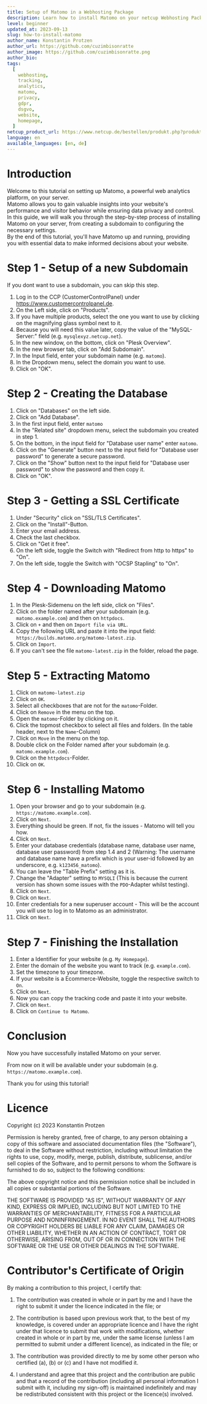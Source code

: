```yaml
---
title: Setup of Matomo in a Webhosting Package
description: Learn how to install Matomo on your netcup Webhosting Package to track your website visitors without violating their privacy.
level: beginner
updated_at: 2023-09-13
slug: how-to-install-matomo
author_name: Konstantin Protzen
author_url: https://github.com/cuzimbisonratte
author_image: https://github.com/cuzimbisonratte.png
author_bio:
tags:
  [
    webhosting,
    tracking,
    analytics,
    matomo,
    privacy,
    gdpr,
    dsgvo,
    website,
    homepage,
  ]
netcup_product_url: https://www.netcup.de/bestellen/produkt.php?produkt=3319
language: en
available_languages: [en, de]
---
```


# Introduction

Welcome to this tutorial on setting up Matomo, a powerful web analytics platform, on your server.  
Matomo allows you to gain valuable insights into your website's performance and visitor behavior while ensuring data privacy and control.  
In this guide, we will walk you through the step-by-step process of installing Matomo on your server, from creating a subdomain to configuring the necessary settings.  
By the end of this tutorial, you'll have Matomo up and running, providing you with essential data to make informed decisions about your website.

# Step 1 - Setup of a new Subdomain

If you dont want to use a subdomain, you can skip this step.

1. Log in to the CCP (CustomerControlPanel) under https://www.customercontrolpanel.de.
2. On the Left side, click on "Products".
3. If you have multiple products, select the one you want to use by clicking on the magnifying glass symbol next to it.
4. Because you will need this value later, copy the value of the "MySQL-Server:" field (e.g. `mysqlexyz.netcup.net`).
5. In the new window, on the bottom, click on "Plesk Overview".
6. In the new browser tab, click on "Add Subdomain".
7. In the Input field, enter your subdomain name (e.g. `matomo`).
8. In the Dropdown menu, select the domain you want to use.
9. Click on "OK".

# Step 2 - Creating the Database

1. Click on "Databases" on the left side.
2. Click on "Add Database".
3. In the first input field, enter `matomo`
4. In the "Related site" dropdown menu, select the subdomain you created in step 1.
5. On the bottom, in the input field for "Database user name" enter `matomo`.
6. Click on the "Generate" button next to the input field for "Database user password" to generate a secure password.
7. Click on the "Show" button next to the input field for "Database user password" to show the password and then copy it.
8. Click on "OK".

# Step 3 - Getting a SSL Certificate

1. Under "Security" click on "SSL/TLS Certificates".
2. Click on the "Install"-Button.
3. Enter your email address.
4. Check the last checkbox.
5. Click on "Get it free".
6. On the left side, toggle the Switch with "Redirect from http to https" to "On".
7. On the left side, toggle the Switch with "OCSP Stapling" to "On".

# Step 4 - Downloading Matomo

1. In the Plesk-Sidemenu on the left side, click on "Files".
2. Click on the folder named after your subdomain (e.g. `matomo.example.com`) and then on `httpdocs`.
3. Click on `+` and then on `Import file via URL`.
4. Copy the following URL and paste it into the input field: `https://builds.matomo.org/matomo-latest.zip`.
5. Click on `Import`.
6. If you can't see the file `matomo-latest.zip` in the folder, reload the page.

# Step 5 - Extracting Matomo

1. Click on `matomo-latest.zip`
2. Click on `OK`.
3. Select all checkboxes that are not for the `matomo`-Folder.
4. Click on `Remove` in the menu on the top.
5. Open the `matomo`-Folder by clicking on it.
6. Click the topmost checkbox to select all files and folders. (In the table header, next to the `Name`-Column)
7. Click on `Move` in the menu on the top.
8. Double click on the Folder named after your subdomain (e.g. `matomo.example.com`).
9. Click on the `httpdocs`-Folder.
10. Click on `OK`.

# Step 6 - Installing Matomo

1. Open your browser and go to your subdomain (e.g. `https://matomo.example.com`).
2. Click on `Next`.
3. Everything should be green. If not, fix the issues - Matomo will tell you how.
4. Click on `Next`.
5. Enter your database credentials (database name, database user name, database user password) from step 1.4 and 2 (Warning: The username and database name have a prefix which is your user-id followed by an underscore, e.g. `k123456_matomo`).
6. You can leave the "Table Prefix" setting as it is.
7. Change the "Adapter" setting to `MYSQLI` (This is because the current version has shown some issues with the `PDO`-Adapter whilst testing).
8. Click on `Next`.
9. Click on `Next`.
10. Enter credentials for a new superuser account - This will be the account you will use to log in to Matomo as an administrator.
11. Click on `Next`.

# Step 7 - Finishing the Installation

1. Enter a Identifier for your website (e.g. `My Homepage`).
2. Enter the domain of the website you want to track (e.g. `example.com`).
3. Set the timezone to your timezone.
4. If your website is a Ecommerce-Website, toggle the respective switch to `On`.
5. Click on `Next`.
6. Now you can copy the tracking code and paste it into your website.
7. Click on `Next`.
8. Click on `Continue to Matomo`.

# Conclusion

Now you have successfully installed Matomo on your server.

From now on it will be available under your subdomain (e.g. `https://matomo.example.com`).

Thank you for using this tutorial!

# Licence

Copyright (c) 2023 Konstantin Protzen

Permission is hereby granted, free of charge, to any person obtaining a copy of this software and associated documentation files (the "Software"), to deal in the Software without restriction, including without limitation the rights to use, copy, modify, merge, publish, distribute, sublicense, and/or sell copies of the Software, and to permit persons to whom the Software is furnished to do so, subject to the following conditions:

The above copyright notice and this permission notice shall be included in all copies or substantial portions of the Software.

THE SOFTWARE IS PROVIDED "AS IS", WITHOUT WARRANTY OF ANY KIND, EXPRESS OR IMPLIED, INCLUDING BUT NOT LIMITED TO THE WARRANTIES OF MERCHANTABILITY, FITNESS FOR A PARTICULAR PURPOSE AND NONINFRINGEMENT. IN NO EVENT SHALL THE AUTHORS OR COPYRIGHT HOLDERS BE LIABLE FOR ANY CLAIM, DAMAGES OR OTHER LIABILITY, WHETHER IN AN ACTION OF CONTRACT, TORT OR OTHERWISE, ARISING FROM, OUT OF OR IN CONNECTION WITH THE SOFTWARE OR THE USE OR OTHER DEALINGS IN THE SOFTWARE.

# Contributor's Certificate of Origin

By making a contribution to this project, I certify that:

1.  The contribution was created in whole or in part by me and I have the right to submit it under the licence indicated in the file; or

2.  The contribution is based upon previous work that, to the best of my knowledge, is covered under an appropriate licence and I have the right under that licence to submit that work with modifications, whether created in whole or in part by me, under the same license (unless I am permitted to submit under a different licence), as indicated in the file; or

3.  The contribution was provided directly to me by some other person who certified (a), (b) or (c) and I have not modified it.

4.  I understand and agree that this project and the contribution are public and that a record of the contribution (including all personal information I submit with it, including my sign-off) is maintained indefinitely and may be redistributed consistent with this project or the licence(s) involved.
